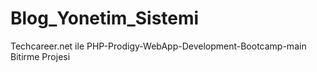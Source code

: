 # Blog_Yonetim_Sistemi
Techcareer.net ile PHP-Prodigy-WebApp-Development-Bootcamp-main Bitirme Projesi
